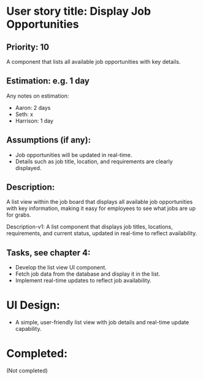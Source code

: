 # User story title: Display Job Opportunities

## Priority: 10
A component that lists all available job opportunities with key details.

## Estimation: e.g. 1 day
Any notes on estimation:
* Aaron: 2 days
* Seth: x
* Harrison: 1 day

## Assumptions (if any):
- Job opportunities will be updated in real-time.
- Details such as job title, location, and requirements are clearly displayed.

## Description:
A list view within the job board that displays all available job opportunities with key information, making it easy for employees to see what jobs are up for grabs.

Description-v1:
A list component that displays job titles, locations, requirements, and current status, updated in real-time to reflect availability.

## Tasks, see chapter 4:
- Develop the list view UI component.
- Fetch job data from the database and display it in the list.
- Implement real-time updates to reflect job availability.

# UI Design:
- A simple, user-friendly list view with job details and real-time update capability.

# Completed:
(Not completed)
